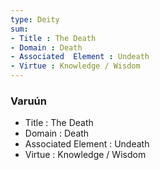 ```yaml
---
type: Deity
sum:
- Title : The Death
- Domain : Death
- Associated  Element : Undeath    
- Virtue : Knowledge / Wisdom
---
```

### Varuún
- Title : The Death      
- Domain : Death         
- Associated  Element : Undeath        
- Virtue : Knowledge / Wisdom
